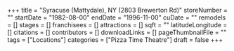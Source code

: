 +++
title = "Syracuse (Mattydale), NY (2803 Brewerton Rd)"
storeNumber = ""
startDate = "1982-08-00"
endDate = "1996-11-00"
cuDate = ""
remodels = []
stages = []
franchisees = []
attractions = []
sqft = ""
latitudeLongitude = []
citations = []
contributors = []
downloadLinks = []
pageThumbnailFile = ""
tags = ["Locations"]
categories = ["Pizza Time Theatre"]
draft = false
+++
